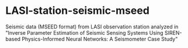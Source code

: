 # LASI-station-seismic-mseed
Seismic data (MSEED format) from LASI observation station analyzed in "Inverse Parameter Estimation of Seismic Sensing Systems Using SIREN-based Physics-Informed Neural Networks: A Seismometer Case Study"
